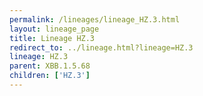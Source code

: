```yaml
---
permalink: /lineages/lineage_HZ.3.html
layout: lineage_page
title: Lineage HZ.3
redirect_to: ../lineage.html?lineage=HZ.3
lineage: HZ.3
parent: XBB.1.5.68
children: ['HZ.3']
---
```

